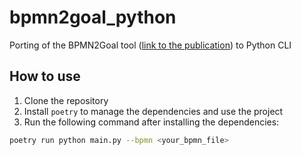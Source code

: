 # bpmn2goal_python
Porting of the BPMN2Goal tool ([link to the publication](https://doi.org/10.1145/3355488)) to Python CLI

## How to use
1. Clone the repository
2. Install `poetry` to manage the dependencies and use the project
3. Run the following command after installing the dependencies:
```bash
poetry run python main.py --bpmn <your_bpmn_file>
```
